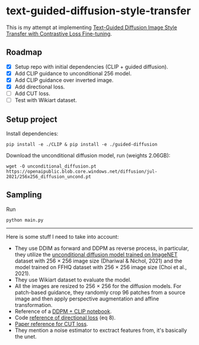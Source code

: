 # text-guided-diffusion-style-transfer

This is my attempt at implementing [Text-Guided Diffusion Image Style Transfer with Contrastive Loss Fine-tuning](https://openreview.net/forum?id=iJ_E0ZCy8fi).

## Roadmap

- [x] Setup repo with initial dependencies (CLIP + guided diffusion).
- [x] Add CLIP guidance to unconditional 256 model.
- [x] Add CLIP guidance over inverted image.
- [x] Add directional loss.
- [ ] Add CUT loss.
- [ ] Test with Wikiart dataset.

## Setup project

Install dependencies:

```console
pip install -e ./CLIP & pip install -e ./guided-diffusion
```

Download the unconditional diffusion model, run (weights 2.06GB):

```console
wget -O unconditional_diffusion.pt https://openaipublic.blob.core.windows.net/diffusion/jul-2021/256x256_diffusion_uncond.pt
```

## Sampling
Run
```console
python main.py
```

---

Here is some stuff I need to take into account:
  - They use DDIM as forward and DDPM as reverse process, in particular, they utilize the [unconditional diffusion model trained on ImageNET](https://github.com/openai/guided-diffusion) dataset with 256 × 256 image size (Dhariwal & Nichol, 2021) and the model trained on FFHQ dataset with 256 × 256 image size (Choi et al., 2021).
  - They use Wikiart dataset to evaluate the model.
  - All the images are resized to 256 × 256 for the diffusion models. For patch-based guidance, they randomly crop 96 patches from a source image and then apply perspective augmentation and affine transformation.
  - Reference of a [DDPM + CLIP notebook](https://colab.research.google.com/drive/1V66mUeJbXrTuQITvJunvnWVn96FEbSI3#scrollTo=X5gODNAMEUCR).
  - Code [reference of directional loss](https://github.com/rinongal/StyleGAN-nada/blob/main/ZSSGAN/criteria/clip_loss.py) (eq 8).
  - [Paper reference for CUT loss](https://arxiv.org/abs/2007.15651).
  - They mention a noise estimator to exctract features from, it's basically the unet.